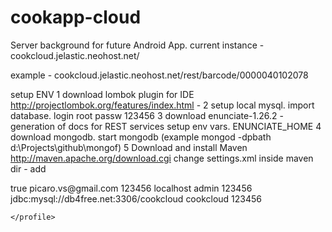cookapp-cloud
=============

Server background for future Android App.
current instance - 
cookcloud.jelastic.neohost.net/

example  - cookcloud.jelastic.neohost.net/rest/barcode/0000040102078

setup ENV
1 download lombok plugin for IDE http://projectlombok.org/features/index.html - 
2 setup local mysql. import database. 
login root passw 123456
3 download enunciate-1.26.2 - generation of docs for REST services
setup env vars. ENUNCIATE_HOME
4 download mongodb.
start mongodb  (example mongod -dpbath d:\Projects\github\mongof\)
5 Download and install Maven http://maven.apache.org/download.cgi
change settings.xml inside maven dir -
add 

<profile>
            <activation>
                <activeByDefault>true</activeByDefault>
            </activation>
            <properties>
                <jelastic.username>picaro.vs@gmail.com</jelastic.username>
                <jelastic.password>123456</jelastic.password>
                <mongo.url>localhost</mongo.url>
                <mongo.login>admin</mongo.login>
                <mongo.password>123456</mongo.password>
				<db.url>jdbc:mysql://db4free.net:3306/cookcloud</db.url>
                <db.login>cookcloud</db.login>
                <db.password>123456</db.password>
            </properties>
 
 
    </profile>